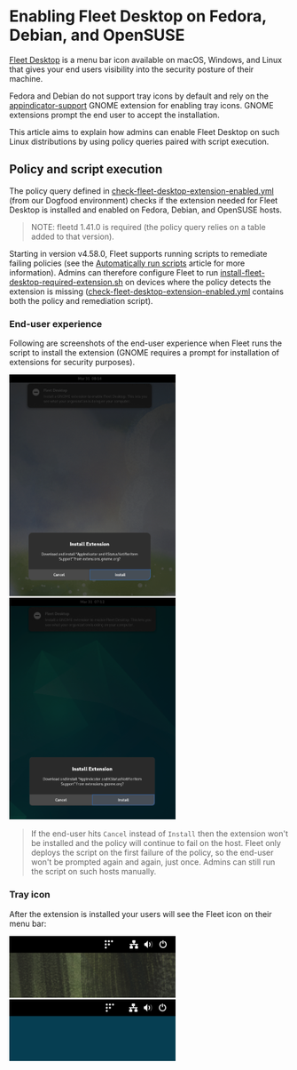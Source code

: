 # Enabling Fleet Desktop on Fedora, Debian, and OpenSUSE

[Fleet Desktop](https://fleetdm.com/guides/fleet-desktop) is a menu bar icon available on macOS, Windows, and Linux that gives your end users visibility into the security posture of their machine.

Fedora and Debian do not support tray icons by default and rely on the [appindicator-support](https://extensions.gnome.org/extension/615/appindicator-support/) GNOME extension for enabling tray icons. GNOME extensions prompt the end user to accept the installation.

This article aims to explain how admins can enable Fleet Desktop on such Linux distributions by using policy queries paired with script execution.

## Policy and script execution

The policy query defined in [check-fleet-desktop-extension-enabled.yml](https://github.com/fleetdm/fleet/blob/main/it-and-security/lib/linux/policies/check-fleet-desktop-extension-enabled.yml) (from our Dogfood environment) checks if the extension needed for Fleet Desktop is installed and enabled on Fedora, Debian, and OpenSUSE hosts.
> NOTE: fleetd 1.41.0 is required (the policy query relies on a table added to that version).

Starting in version v4.58.0, Fleet supports running scripts to remediate failing policies (see the [Automatically run scripts](./policy-automation-run-script.md) article for more information). Admins can therefore configure Fleet to run [install-fleet-desktop-required-extension.sh](https://github.com/fleetdm/fleet/blob/main/it-and-security/lib/linux/scripts/install-fleet-desktop-required-extension.sh) on devices where the policy detects the extension is missing ([check-fleet-desktop-extension-enabled.yml](https://github.com/fleetdm/fleet/blob/main/it-and-security/lib/linux/policies/check-fleet-desktop-extension-enabled.yml) contains both the policy and remediation script).

### End-user experience

Following are screenshots of the end-user experience when Fleet runs the script to install the extension (GNOME requires a prompt for installation of extensions for security purposes).

<p float="left">
  <img src="../website/assets/images/articles/fedora_38_appindicator_extension_prompt-326x434@2x.png" title="Fedora 38" width="300" />
  <img src="../website/assets/images/articles/debian_12_appindicator_extension_prompt-326x434@2x.png" title="Debian 12" width="300" /> 
</p>

> If the end-user hits `Cancel` instead of `Install` then the extension won't be installed and the policy will continue to fail on the host. Fleet only deploys the script on the first failure of the policy, so the end-user won't be prompted again and again, just once. Admins can still run the script on such hosts manually.

### Tray icon

After the extension is installed your users will see the Fleet icon on their menu bar:

<p float="left">
  <img src="../website/assets/images/articles/fedora_38_fleet_desktop_tray-159x59@2x.png" title="Fedora 38" width="300" />
  <img src="../website/assets/images/articles/debian_12_fleet_desktop_tray-159x59@2x.png" title="Debian 12" width="300" /> 
</p>

<meta name="authorGitHubUsername" value="lucasmrod">
<meta name="authorFullName" value="Lucas Rodriguez">
<meta name="publishedOn" value="2025-04-01">
<meta name="articleTitle" value="Enabling Fleet Desktop on Fedora and Debian">
<meta name="category" value="guides">
